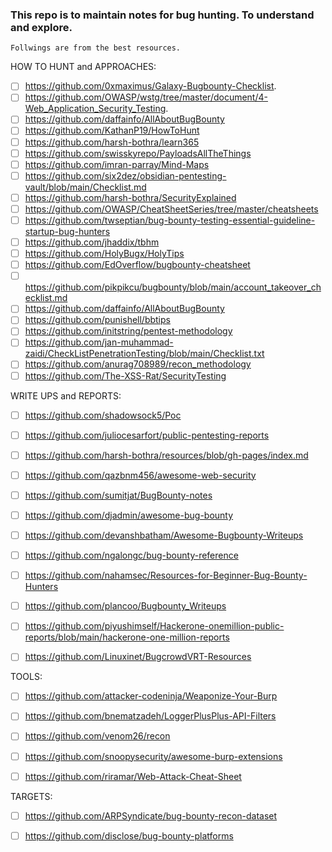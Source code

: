 ### This repo is to maintain notes for bug hunting. To understand and explore.
```
Follwings are from the best resources. 
```
HOW TO HUNT and APPROACHES: 
- [ ] https://github.com/0xmaximus/Galaxy-Bugbounty-Checklist.
- [ ] https://github.com/OWASP/wstg/tree/master/document/4-Web_Application_Security_Testing.
- [ ] https://github.com/daffainfo/AllAboutBugBounty
- [ ] https://github.com/KathanP19/HowToHunt
- [ ] https://github.com/harsh-bothra/learn365
- [ ] https://github.com/swisskyrepo/PayloadsAllTheThings
- [ ] https://github.com/imran-parray/Mind-Maps
- [ ] https://github.com/six2dez/obsidian-pentesting-vault/blob/main/Checklist.md
- [ ] https://github.com/harsh-bothra/SecurityExplained
- [ ] https://github.com/OWASP/CheatSheetSeries/tree/master/cheatsheets
- [ ] https://github.com/twseptian/bug-bounty-testing-essential-guideline-startup-bug-hunters
- [ ] https://github.com/jhaddix/tbhm
- [ ] https://github.com/HolyBugx/HolyTips
- [ ] https://github.com/EdOverflow/bugbounty-cheatsheet
- [ ] https://github.com/pikpikcu/bugbounty/blob/main/account_takeover_checklist.md
- [ ] https://github.com/daffainfo/AllAboutBugBounty
- [ ] https://github.com/punishell/bbtips
- [ ] https://github.com/initstring/pentest-methodology
- [ ] https://github.com/jan-muhammad-zaidi/CheckListPenetrationTesting/blob/main/Checklist.txt
- [ ] https://github.com/anurag708989/recon_methodology
- [ ] https://github.com/The-XSS-Rat/SecurityTesting

WRITE UPS and REPORTS:
- [ ] https://github.com/shadowsock5/Poc
- [ ] https://github.com/juliocesarfort/public-pentesting-reports
- [ ] https://github.com/harsh-bothra/resources/blob/gh-pages/index.md
- [ ] https://github.com/qazbnm456/awesome-web-security
- [ ] https://github.com/sumitjat/BugBounty-notes
- [ ] https://github.com/djadmin/awesome-bug-bounty
- [ ] https://github.com/devanshbatham/Awesome-Bugbounty-Writeups
- [ ] https://github.com/ngalongc/bug-bounty-reference
- [ ] https://github.com/nahamsec/Resources-for-Beginner-Bug-Bounty-Hunters
- [ ] https://github.com/plancoo/Bugbounty_Writeups
- [ ] https://github.com/piyushimself/Hackerone-onemillion-public-reports/blob/main/hackerone-one-million-reports
- [ ] https://github.com/Linuxinet/BugcrowdVRT-Resources


TOOLS:
- [ ] https://github.com/attacker-codeninja/Weaponize-Your-Burp
- [ ] https://github.com/bnematzadeh/LoggerPlusPlus-API-Filters
- [ ] https://github.com/venom26/recon
- [ ] https://github.com/snoopysecurity/awesome-burp-extensions
- [ ] https://github.com/riramar/Web-Attack-Cheat-Sheet


TARGETS:
- [ ] https://github.com/ARPSyndicate/bug-bounty-recon-dataset
- [ ] https://github.com/disclose/bug-bounty-platforms


